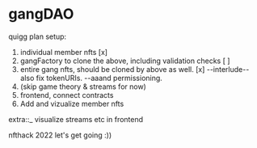 # gangDAO

quigg plan setup:

1. individual member nfts [x] 
2. gangFactory to clone the above, including validation checks [ ]
3. entire gang nfts, should be cloned by above as well. [x]
--interlude-- also fix tokenURIs. 
--aaand permissioning. 
4. (skip game theory & streams for now)
5. frontend, connect contracts
6. Add and vizualize member nfts

extra::_ visualize streams etc in frontend

nfthack 2022 let's get going :))

